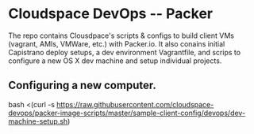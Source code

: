 # Cloudspace DevOps -- Packer

The repo contains Clousdpace's scripts & configs to build client VMs (vagrant, AMIs, VMWare, etc.) with Packer.io.  It also conains initial Capistrano deploy setups, a dev environment Vagrantfile, and scrips to configure a new OS X dev machine and setup individual projects.


## Configuring a new computer.
bash <(curl -s https://raw.githubusercontent.com/cloudspace-devops/packer-image-scripts/master/sample-client-config/devops/dev-machine-setup.sh)